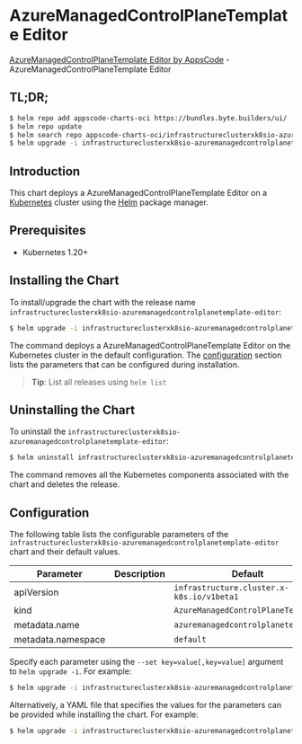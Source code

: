 # AzureManagedControlPlaneTemplate Editor

[AzureManagedControlPlaneTemplate Editor by AppsCode](https://appscode.com) - AzureManagedControlPlaneTemplate Editor

## TL;DR;

```bash
$ helm repo add appscode-charts-oci https://bundles.byte.builders/ui/
$ helm repo update
$ helm search repo appscode-charts-oci/infrastructureclusterxk8sio-azuremanagedcontrolplanetemplate-editor --version=v0.7.0
$ helm upgrade -i infrastructureclusterxk8sio-azuremanagedcontrolplanetemplate-editor appscode-charts-oci/infrastructureclusterxk8sio-azuremanagedcontrolplanetemplate-editor -n default --create-namespace --version=v0.7.0
```

## Introduction

This chart deploys a AzureManagedControlPlaneTemplate Editor on a [Kubernetes](http://kubernetes.io) cluster using the [Helm](https://helm.sh) package manager.

## Prerequisites

- Kubernetes 1.20+

## Installing the Chart

To install/upgrade the chart with the release name `infrastructureclusterxk8sio-azuremanagedcontrolplanetemplate-editor`:

```bash
$ helm upgrade -i infrastructureclusterxk8sio-azuremanagedcontrolplanetemplate-editor appscode-charts-oci/infrastructureclusterxk8sio-azuremanagedcontrolplanetemplate-editor -n default --create-namespace --version=v0.7.0
```

The command deploys a AzureManagedControlPlaneTemplate Editor on the Kubernetes cluster in the default configuration. The [configuration](#configuration) section lists the parameters that can be configured during installation.

> **Tip**: List all releases using `helm list`

## Uninstalling the Chart

To uninstall the `infrastructureclusterxk8sio-azuremanagedcontrolplanetemplate-editor`:

```bash
$ helm uninstall infrastructureclusterxk8sio-azuremanagedcontrolplanetemplate-editor -n default
```

The command removes all the Kubernetes components associated with the chart and deletes the release.

## Configuration

The following table lists the configurable parameters of the `infrastructureclusterxk8sio-azuremanagedcontrolplanetemplate-editor` chart and their default values.

|     Parameter      | Description |                       Default                        |
|--------------------|-------------|------------------------------------------------------|
| apiVersion         |             | <code>infrastructure.cluster.x-k8s.io/v1beta1</code> |
| kind               |             | <code>AzureManagedControlPlaneTemplate</code>        |
| metadata.name      |             | <code>azuremanagedcontrolplanetemplate</code>        |
| metadata.namespace |             | <code>default</code>                                 |


Specify each parameter using the `--set key=value[,key=value]` argument to `helm upgrade -i`. For example:

```bash
$ helm upgrade -i infrastructureclusterxk8sio-azuremanagedcontrolplanetemplate-editor appscode-charts-oci/infrastructureclusterxk8sio-azuremanagedcontrolplanetemplate-editor -n default --create-namespace --version=v0.7.0 --set apiVersion=infrastructure.cluster.x-k8s.io/v1beta1
```

Alternatively, a YAML file that specifies the values for the parameters can be provided while
installing the chart. For example:

```bash
$ helm upgrade -i infrastructureclusterxk8sio-azuremanagedcontrolplanetemplate-editor appscode-charts-oci/infrastructureclusterxk8sio-azuremanagedcontrolplanetemplate-editor -n default --create-namespace --version=v0.7.0 --values values.yaml
```
